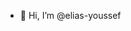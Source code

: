 - 👋 Hi, I’m @elias-youssef

<!---
elias-youssef/elias-youssef is a ✨ special ✨ repository because its `README.md` (this file) appears on your GitHub profile.
You can click the Preview link to take a look at your changes.
--->
